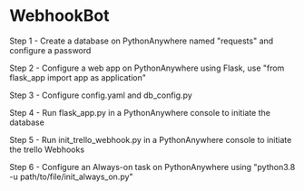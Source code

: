 # WebhookBot
Step 1 - Create a database on PythonAnywhere named "requests" and configure a password

Step 2 - Configure a web app on PythonAnywhere using Flask, use "from flask_app import app as application"

Step 3 - Configure config.yaml and db_config.py

Step 4 - Run flask_app.py in a PythonAnywhere console to initiate the database

Step 5 - Run init_trello_webhook.py in a PythonAnywhere console to initiate the trello Webhooks

Step 6 - Configure an Always-on task on PythonAnywhere using "python3.8 -u path/to/file/init_always_on.py"
